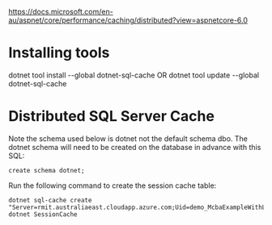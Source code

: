 https://docs.microsoft.com/en-au/aspnet/core/performance/caching/distributed?view=aspnetcore-6.0

# Installing tools

dotnet tool install --global dotnet-sql-cache
OR
dotnet tool update --global dotnet-sql-cache

# Distributed SQL Server Cache

Note the schema used below is dotnet not the default schema dbo.
The dotnet schema will need to be created on the database in advance with this SQL:

    create schema dotnet;

Run the following command to create the session cache table:

    dotnet sql-cache create "Server=rmit.australiaeast.cloudapp.azure.com;Uid=demo_McbaExampleWithLogin;Pwd=abc123;MultipleActiveResultSets=true" dotnet SessionCache
